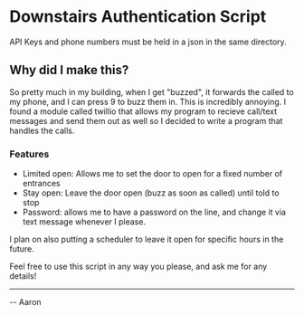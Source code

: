 # Downstairs Authentication Script

API Keys and phone numbers must be held in a json in the same directory.

## Why did I make this?

So pretty much  in my building, when I get "buzzed", it forwards the called to my phone, and I can press 9 to buzz them in.
This is incredibly  annoying. I found a module called twillio that allows my program to recieve call/text
 messages and send them out as well so I decided to write a program that handles the calls.
 
 ### Features
 
- Limited open: Allows me to set the door to open for a fixed number of entrances
- Stay open: Leave the door open (buzz as soon as called) until told to stop
- Password: allows me to have a password on the line, and change it via text message whenever I please. 

I plan on also putting a scheduler to leave it open for specific hours in the future.

Feel free to use this script in any way you please, and ask me for any details!

---
-- Aaron